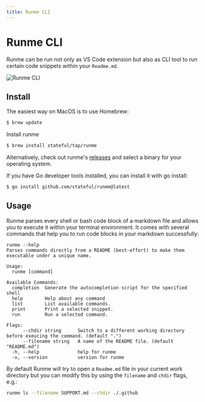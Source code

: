 ```yaml
---
title: Runme CLI
---
```


# Runme CLI

Runme can be run not only as VS Code extension but also as CLI tool to run certain code snippets within your `Readme.md`.

![Runme CLI](/img/terminal.png "Runme CLI")

## Install

The easiest way on MacOS is to use Homebrew:

```sh
$ brew update
```

Install runme

```sh
$ brew install stateful/tap/runme
```

Alternatively, check out runme's [releases](https://github.com/stateful/runme/releases) and select a binary for your operating system.

If you have Go developer tools installed, you can install it with go install:

```sh
$ go install github.com/stateful/runme@latest
```

## Usage

Runme parses every shell or bash code block of a markdown file and allows you to execute it within your terminal environment. It comes with several commands that help you to run code blocks in your markdown successfully:

```
runme --help
Parses commands directly from a README (best-effort) to make them executable under a unique name.

Usage:
  runme [command]

Available Commands:
  completion  Generate the autocompletion script for the specified shell
  help        Help about any command
  list        List available commands.
  print       Print a selected snippet.
  run         Run a selected command.

Flags:
      --chdir string      Switch to a different working directory before exeucing the command. (default ".")
      --filename string   A name of the README file. (default "README.md")
  -h, --help              help for runme
  -v, --version           version for runme
```


By default Runme will try to open a `Readme.md` file in your current work directory but you can modify this by using the `filename` and `chdir` flags, e.g.:

```sh
runme ls --filename SUPPORT.md --chdir ./.github
```
